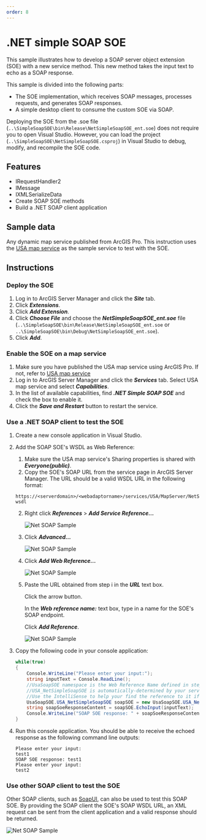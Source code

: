 ```yaml
---
order: 8
---
```


# .NET simple SOAP SOE
This sample illustrates how to develop a SOAP server object extension (SOE) with a new service method. This new method takes the input text to echo as a SOAP response.

<!--![NetSimpleRESTSOE Sample](../../../../images/netsp/NetSimpleRESTSOE1.png)-->
This sample is divided into the following parts:

- The SOE implementation, which receives SOAP messages, processes requests, and generates SOAP responses.
- A simple desktop client to consume the custom SOE via SOAP.

Deploying the SOE from the .soe file (`..\SimpleSoapSOE\bin\Release\NetSimpleSoapSOE_ent.soe`) does not require you to open Visual Studio. However, you can load the project (`..\SimpleSoapSOE\NetSimpleSoapSOE.csproj`) in Visual Studio to debug, modify, and recompile the SOE code.


## Features
  * IRequestHandler2
  * IMessage
  * IXMLSerializeData
  * Create SOAP SOE methods
  * Build a .NET SOAP client application


## Sample data
  Any dynamic map service published from ArcGIS Pro. This instruction uses the [USA map service](https://github.com/Esri/arcgis-enterprise-sdk-resources/tree/master/Samples) as the sample service to test with the SOE.


## Instructions

### Deploy the SOE

1. Log in to ArcGIS Server Manager and click the ***Site*** tab.
2. Click ***Extensions***.
3. Click ***Add Extension***.
4. Click ***Choose File*** and choose the ***NetSimpleSoapSOE_ent.soe*** file (`..\SimpleSoapSOE\bin\Release\NetSimpleSoapSOE_ent.soe` or `..\SimpleSoapSOE\bin\Debug\NetSimpleSoapSOE_ent.soe`).
5. Click ***Add***.

### Enable the SOE on a map service

1. Make sure you have published the USA map service using ArcGIS Pro. If not, refer to [USA map service](https://github.com/Esri/arcgis-enterprise-sdk-resources/tree/master/Samples)
2. Log in to ArcGIS Server Manager and click the ***Services*** tab. Select USA map service and select ***Capabilities***.
3. In the list of available capabilities, find ***.NET Simple SOAP SOE*** and check the box to enable it.
4. Click the ***Save and Restart*** button to restart the service.

### Use a .NET SOAP client to test the SOE

1. Create a new console application in Visual Studio.
2. Add the SOAP SOE's WSDL as Web Reference:
    1. Make sure the USA map service's Sharing properties is shared with ***Everyone(public)***.
    2. Copy the SOE's SOAP URL from the service page in ArcGIS Server Manager.
   The URL should be a valid WSDL URL in the following format:

   ```
   https://<serverdomain>/<webadaptorname>/services/USA/MapServer/NetSimpleSoapSOE?wsdl
   ```

   2. Right click ***References*** > ***Add Service Reference...***

       ![](../../../../images/netsp/NetSOAP1.png "Net SOAP Sample")
   3. Click ***Advanced...***

       ![](../../../../images/netsp/NetSOAP2.png "Net SOAP Sample")
   4. Click ***Add Web Reference...***

      ![](../../../../images/netsp/NetSOAP3.png "Net SOAP Sample")
   5. Paste the URL obtained from step i in the ***URL*** text box.

      Click the arrow button.

      In the ***Web reference name:*** text box, type in a name for the SOE's SOAP endpoint.

      Click ***Add Reference***.

      ![](../../../../images/netsp/NetSOAP4.png "Net SOAP Sample")
3. Copy the following code in your console application:

    ```c#
    while(true)
    {
        Console.WriteLine("Please enter your input:");
        string inputText = Console.ReadLine();
        //UsaSoapSOE namespace is the Web Reference Name defined in step 2.
        //USA_NetSimpleSoapSOE is automatically-determined by your service name and SOE name.
        //Use the IntelliSense to help your find the reference to it if your service is not called USA.
        UsaSoapSOE.USA_NetSimpleSoapSOE soapSOE = new UsaSoapSOE.USA_NetSimpleSoapSOE();
        string soapSoeResponseContent = soapSOE.EchoInput(inputText);
        Console.WriteLine("SOAP SOE response: " + soapSoeResponseContent);
    }
    ```
4. Run this console application. You should be able to receive the echoed response as the following command line outputs:

    ```
    Please enter your input:
    test1
    SOAP SOE response: test1
    Please enter your input:
    test2
    ```

### Use other SOAP client to test the SOE

Other SOAP clients, such as [SoapUI](https://www.soapui.org/downloads/soapui.html), can also be used to test this SOAP SOE. By providing the SOAP client the SOE's SOAP WSDL URL, an XML request can be sent from the client application and a valid response should be returned.

![](../../../../images/netsp/NetSOAP5.png "Net SOAP Sample")
